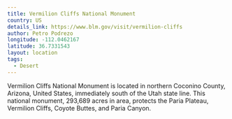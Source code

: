 ```yaml
---
title: Vermilion Cliffs National Monument
country: US
details_link: https://www.blm.gov/visit/vermilion-cliffs
author: Petro Podrezo
longitude: -112.0462167
latitude: 36.7331543
layout: location
tags:
  - Desert
---
```

Vermilion Cliffs National Monument is located in northern Coconino County, Arizona, United States, immediately south of the Utah state line. This national monument, 293,689 acres in area, protects the Paria Plateau, Vermilion Cliffs, Coyote Buttes, and Paria Canyon.
